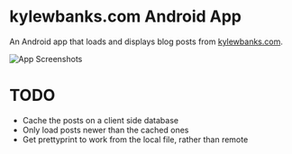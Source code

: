 kylewbanks.com Android App
=========================

An Android app that loads and displays blog posts from [kylewbanks.com](http://kylewbanks.com).

![App Screenshots](https://s3.amazonaws.com/kylewbanks/app_screenshots.png "App Screenshots")


TODO
====

- Cache the posts on a client side database
- Only load posts newer than the cached ones
- Get prettyprint to work from the local file, rather than remote
